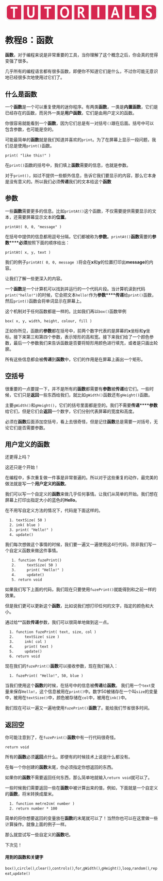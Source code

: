 ![avatar](../_images/HelpTutorial.png)

# 教程8：函数

**函数**，对于编程来说是非常重要的工具，当你理解了这个概念之后，你会真的觉得变强了很多。

几乎所有的编程语言都有很多函数，即便你不知道它们是什么，不过你可能无意识地已经很多次地使用过它们了。

## 什么是函数

一个**函数**是一个可以重复使用的迷你程序。有两类**函数**，一类是**内置函数**，它们是已经存在的函数，而另外一类是**用户函数**，它们是由用户定义的函数。

你很容易就能看到一个**函数**，因为它们总是有一对括号```()```跟在后面。括号中可以包含参数，也可能是空的。

可能最简单的**函数**就是我们知道并喜欢的```print```。为了在屏幕上显示一段问题，我们总是使用```print()```函数。

```
print( "like this!" )
```

在```print()```函数的括号中，我们填上**函数**需要的信息，也就是参数。

对于```print()```，如过不提供一些额外信息，告诉它我们要显示的内容，那么它本身是没有意义的。所以我们必须**传递**我们的文本给这个**函数**

## 参数

一些**函数**需要更多的信息。比如```printAt()```这个函数，不仅需要提供需要显示的文本，还需要屏幕显示文本的**位置**。

```
printAt( 0, 0, "message" )
```

在括号中提供的信息都用逗号分隔，它们都被称为**参数**。```printAt()```**函数**需要的**参数****必须**按照下面的顺序给出：

```
printAt( x, y, text )
```

我们的例子```printAt( 0, 0, message )```将会在**x**和**y**的位置打印出**message**的内容。

让我们了解一些更深入的内容。

一个**函数**是一个计算机可以找到并运行的一个代码片段。当计算机读到代码```print("hello!")```的时候，它会把文本```hello!```作为**参数****传递**给```print()```函数，然后```print()```函数会将单词显示在屏幕上。

这个机制对于任何函数都是一样的。比如我们再以```box()```函数举例

```
box( x, y, width, height, colour, fill )
```

正如你所见，函数的**参数**都在括号中，前两个数字代表的是屏幕的**x**坐标和**y**坐标。接下来第三和第四个参数，表示矩形的高和宽。接下来我们给了一个颜色参数，最后一个参数我们来告诉函数是否要将矩形用颜色进行填充，或者是只画出轮廓。

所有这些信息都会被**传递**到**函数**中，它们的作用是在屏幕上画出一个矩形。

## 空括号

很重要的一点要提一下，并不是所有的**函数**都需要有**参数**被**传递**给它们。一些时候，它们只是**返回**一些东西给我们，就比如```gWidth()```函数还有```gHeight()```函数。

主要```gWidth()```和```gHeight()```，它们的括号里面都是空的。我们不需要**传递****参数**给它们，但是它们会**返回**一个数字，它们分别代表屏幕的宽度和高度。

必须在**函数**后面添加空括号，看上去很奇怪，但是记住**函数**总是需要一对括号，无论它们是否需要参数。

## 用户定义的函数

还更得上吗？

这还只是个开始！

在编程中，多次重复做一件事是非常普遍的。所以对于这些重复的动作，最完美的做法就是写一个**用户定义的函数**。

我们可以写一个自定义的**函数**来做几乎任何事情。让我们从简单的开始。我们想在屏幕上打印出指定大小的蓝色的**Hello**。

在不用写自定义方法的情况下，代码是下面这样的。

```
  1. textSize( 50 )  
  2. ink( blue )
  3. print( "Hello!" )
  4. update()
```

我们每次想做这个事情的时候，我们要一遍又一遍使用这4行代码，除非我们写一个自定义函数来做这件事情。

```
   1. function fuzePrint()
   2.     textSize( 50 )
   3.     print( "Hello!" )
   4.     update()
   5. return void
```

如果我们写下上面的代码，我们现在只要使用```fuzePrint()```就能得到和之前一样的效果。

但是我们更可以更新这个**函数**，比如说我们想打印任何的文字，指定的颜色和大小。

通过给**函数****传递****参数，我们可以很简单地做到这一点。

```
  1. function fuzePrint( text, size, col )
  2.     textSize( size )
  3.     ink( col )
  4.     print( text )
  5.     update()
  6. return void
```

现在我们的```fuzePrint()```**函数**可以接收参数，现在我们输入：

```
  1. fuzePrint( "Hello!", 50, blue )
```

当我们使用这个**函数**的时候，在括号中的信息被**传递**给**函数**。
我们用一个```text```变量来保存```Hello!```，这个信息被用在```print()```中。数字50被储存在一个叫```size```的变量中，被用在```textSize()```中，颜色被存储在```col```中，被用在```ink()```中。

我们现在可以一遍又一遍地使用```fuzePrint()```**函数**了。能给我们节省很多时间。

## 返回空

你可能注意到了，在```fuzePrint()```**函数**中有一行代码很奇怪。

```
return void
```

所有的**函数**必须**返回**点什么。即便有的时候技术上说是什么都没有。

在每一个你创建的**函数**末尾，你必须指定你想返回的东西。

如果你的**函数**不需要返回任何东西，那么简单地就输入```return void```就可以了。

一些时候我们需要返回一些在**函数**中被计算出来的值，例如，下面就是一个自定义的**函数**，将米转换成厘米。

```
  1. function metre2cm( number )
  2. return number * 100
```

简单的将你想要返回的变量放在**函数**的末尾就可以了！当然你也可以在这里做一些计算操作。就像上面的例子一样。

那么就尝试写一些自定义的**函数**吧。

下次见！

#### 用到的函数和关键字

```box()```,```circle()```,```clear()```,```controls()```,```for```,```gWidth()```,```gHeight()```,```loop```,```random()```,```repeat```,```update()```